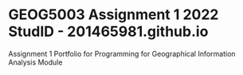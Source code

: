 # GEOG5003 Assignment 1 2022 StudID - 201465981.github.io
 Assignment 1 Portfolio for Programming for Geographical Information Analysis Module
